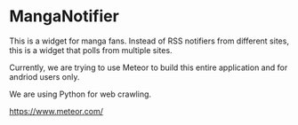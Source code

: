 # MangaNotifier
This is a widget for manga fans. Instead of RSS notifiers from different sites, this is a widget that polls from multiple sites.

Currently, we are trying to use Meteor to build this entire application and for andriod users only.

We are using Python for web crawling.

https://www.meteor.com/

